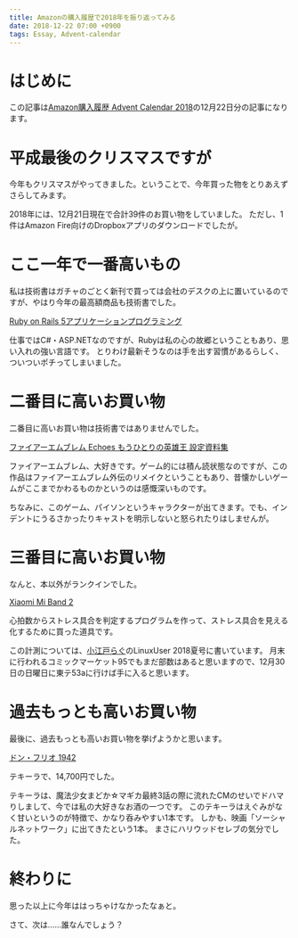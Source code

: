 ```yaml
---
title: Amazonの購入履歴で2018年を振り返ってみる
date: 2018-12-22 07:00 +0900
tags: Essay, Advent-calendar
---
```


# はじめに

この記事は[Amazon購入履歴 Advent Calendar 2018](https://adventar.org/calendars/3224)の12月22日分の記事になります。

# 平成最後のクリスマスですが

今年もクリスマスがやってきました。ということで、今年買った物をとりあえずさらしてみます。

2018年には、12月21日現在で合計39件のお買い物をしていました。
ただし、1件はAmazon Fire向けのDropboxアプリのダウンロードでしたが。

# ここ一年で一番高いもの

私は技術書はガチャのごとく新刊で買っては会社のデスクの上に置いているのですが、やはり今年の最高額商品も技術書でした。

[Ruby on Rails 5アプリケーションプログラミング](https://www.amazon.co.jp/gp/product/4774188832/)

仕事ではC#・ASP.NETなのですが、Rubyは私の心の故郷ということもあり、思い入れの強い言語です。
とりわけ最新そうなのは手を出す習慣があるらしく、ついついポチってしまいました。

# 二番目に高いお買い物

二番目に高いお買い物は技術書ではありませんでした。

[ファイアーエムブレム Echoes もうひとりの英雄王 設定資料集](https://www.amazon.co.jp/gp/product/4198646074/)

ファイアーエムブレム、大好きです。ゲーム的には積ん読状態なのですが、この作品はファイアーエムブレム外伝のリメイクということもあり、昔懐かしいゲームがここまでかわるものかというのは感慨深いものです。

ちなみに、このゲーム、パイソンというキャラクターが出てきます。でも、インデントにうるさかったりキャストを明示しないと怒られたりはしませんが。

# 三番目に高いお買い物

なんと、本以外がランクインでした。

[Xiaomi Mi Band 2](https://www.amazon.co.jp/gp/product/B077JPVNLB/)

心拍数からストレス具合を判定するプログラムを作って、ストレス具合を見える化するために買った道具です。

この計測については、[小江戸らぐ](https://koedolug.dyndns.org/)のLinuxUser 2018夏号に書いています。
月末に行われるコミックマーケット95でもまだ部数はあると思いますので、12月30日の日曜日に東テ53aに行けば手に入ると思います。

# 過去もっとも高いお買い物

最後に、過去もっとも高いお買い物を挙げようかと思います。

[ドン・フリオ 1942](https://www.amazon.co.jp/gp/product/B0086YHB22/)

テキーラで、14,700円でした。

テキーラは、魔法少女まどか☆マギカ最終3話の際に流れたCMのせいでドハマりしまして、今では私の大好きなお酒の一つです。
このテキーラはえぐみがなく甘いというのが特徴で、かなり呑みやすい1本です。
しかも、映画「ソーシャルネットワーク」に出てきたという1本。
まさにハリウッドセレブの気分でした。

# 終わりに

思った以上に今年ははっちゃけなかったなぁと。

さて、次は……誰なんでしょう？

